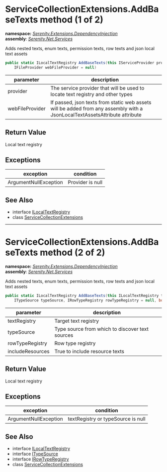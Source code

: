 # ServiceCollectionExtensions.AddBaseTexts method (1 of 2)
**namespace:** *[Serenity.Extensions.DependencyInjection](../../README.md#serenity.extensions.dependencyinjection-namespace)*   **assembly**: *[Serenity.Net.Services](../../README.md)*

Adds nested texts, enum texts, permission texts, row texts and json local text assets

```csharp
public static ILocalTextRegistry AddBaseTexts(this IServiceProvider provider, 
    IFileProvider webFileProvider = null)
```

| parameter | description |
| --- | --- |
| provider | The service provider that will be used to locate text registry and other types |
| webFileProvider | If passed, json texts from static web assets will be added from any assembly with a JsonLocalTextAssetsAttribute attribute |

## Return Value

Local text registry

## Exceptions

| exception | condition |
| --- | --- |
| ArgumentNullException | Provider is null |

## See Also

* interface [ILocalTextRegistry](../Serenity.Net.Core/../../Serenity.Abstractions/ILocalTextRegistry.md)
* class [ServiceCollectionExtensions](../ServiceCollectionExtensions.md)

---

# ServiceCollectionExtensions.AddBaseTexts method (2 of 2)
**namespace:** *[Serenity.Extensions.DependencyInjection](../../README.md#serenity.extensions.dependencyinjection-namespace)*   **assembly**: *[Serenity.Net.Services](../../README.md)*

Adds nested texts, enum texts, permission texts, row texts and json local text assets

```csharp
public static ILocalTextRegistry AddBaseTexts(this ILocalTextRegistry textRegistry, 
    ITypeSource typeSource, IRowTypeRegistry rowTypeRegistry = null, bool includeResources = true)
```

| parameter | description |
| --- | --- |
| textRegistry | Target text registry |
| typeSource | Type source from which to discover text sources |
| rowTypeRegistry | Row type registry |
| includeResources | True to include resource texts |

## Return Value

Local text registry

## Exceptions

| exception | condition |
| --- | --- |
| ArgumentNullException | textRegistry or typeSource is null |

## See Also

* interface [ILocalTextRegistry](../Serenity.Net.Core/../../Serenity.Abstractions/ILocalTextRegistry.md)
* interface [ITypeSource](../Serenity.Net.Core/../../Serenity.Abstractions/ITypeSource.md)
* interface [IRowTypeRegistry](../Serenity.Net.Entity/../../Serenity.Data/IRowTypeRegistry.md)
* class [ServiceCollectionExtensions](../ServiceCollectionExtensions.md)